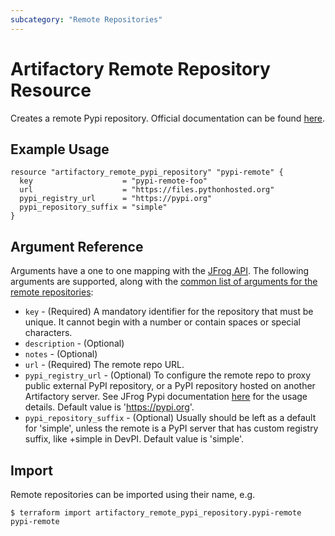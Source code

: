 ```yaml
---
subcategory: "Remote Repositories"
---
```

# Artifactory Remote Repository Resource

Creates a remote Pypi repository.
Official documentation can be found [here](https://www.jfrog.com/confluence/display/JFROG/PyPI+Repositories).

## Example Usage

```hcl
resource "artifactory_remote_pypi_repository" "pypi-remote" {
  key                    = "pypi-remote-foo"
  url                    = "https://files.pythonhosted.org"
  pypi_registry_url      = "https://pypi.org"
  pypi_repository_suffix = "simple"
}
```

## Argument Reference

Arguments have a one to one mapping with the [JFrog API](https://www.jfrog.com/confluence/display/RTF/Repository+Configuration+JSON).
The following arguments are supported, along with the [common list of arguments for the remote repositories](remote.md):

* `key` - (Required) A mandatory identifier for the repository that must be unique. It cannot begin with a number or
  contain spaces or special characters.
* `description` - (Optional)
* `notes` - (Optional)
* `url` - (Required) The remote repo URL.
* `pypi_registry_url` - (Optional) To configure the remote repo to proxy public external PyPI repository, or a PyPI repository hosted on another Artifactory server. See JFrog Pypi documentation [here](https://www.jfrog.com/confluence/display/JFROG/PyPI+Repositories) for the usage details. Default value is 'https://pypi.org'.
* `pypi_repository_suffix` - (Optional) Usually should be left as a default for 'simple', unless the remote is a PyPI server that has custom registry suffix, like +simple in DevPI. Default value is 'simple'.

## Import

Remote repositories can be imported using their name, e.g.
```
$ terraform import artifactory_remote_pypi_repository.pypi-remote pypi-remote
```
